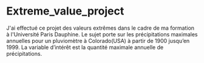 # Extreme_value_project
J'ai effectué ce projet des valeurs extrêmes dans le cadre de ma formation à l'Université Paris Dauphine. Le sujet porte sur les précipitations maximales annuelles  pour un pluviomètre à Colorado(USA) à partir de 1900 jusqu’en 1999. La variable d’intérêt est la quantité maximale annuelle de précipitations.
